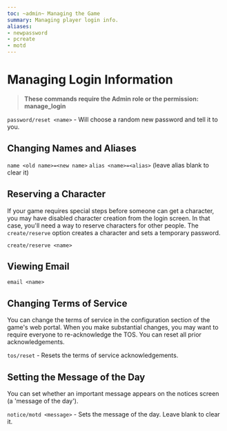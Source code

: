 ```yaml
---
toc: ~admin~ Managing the Game
summary: Managing player login info.
aliases:
- newpassword
- pcreate
- motd
---
```

# Managing Login Information

> **These commands require the Admin role or the permission: manage\_login**

`password/reset <name>` - Will choose a random new password and tell it to you.

## Changing Names and Aliases

`name <old name>=<new name>`
`alias <name>=<alias>` (leave alias blank to clear it)

## Reserving a Character

If your game requires special steps before someone can get a character, you may have disabled character creation from the login screen.  In that case, you'll need a way to reserve characters for other people.  The `create/reserve` option creates a character and sets a temporary password.

`create/reserve <name>`

## Viewing Email

`email <name>`

## Changing Terms of Service

You can change the terms of service in the configuration section of the game's web portal.  When you make substantial changes, you may want to require everyone to re-acknowledge the TOS.  You can reset all prior acknowledgements.

`tos/reset` - Resets the terms of service acknowledgements.

## Setting the Message of the Day

You can set whether an important message appears on the notices screen (a 'message of the day').

`notice/motd <message>` - Sets the message of the day.  Leave blank to clear it.
